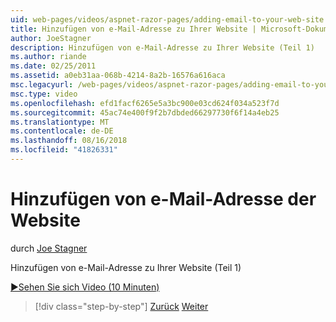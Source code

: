 ```yaml
---
uid: web-pages/videos/aspnet-razor-pages/adding-email-to-your-web-site
title: Hinzufügen von e-Mail-Adresse zu Ihrer Website | Microsoft-Dokumentation
author: JoeStagner
description: Hinzufügen von e-Mail-Adresse zu Ihrer Website (Teil 1)
ms.author: riande
ms.date: 02/25/2011
ms.assetid: a0eb31aa-068b-4214-8a2b-16576a616aca
msc.legacyurl: /web-pages/videos/aspnet-razor-pages/adding-email-to-your-web-site
msc.type: video
ms.openlocfilehash: efd1facf6265e5a3bc900e03cd624f034a523f7d
ms.sourcegitcommit: 45ac74e400f9f2b7dbded66297730f6f14a4eb25
ms.translationtype: MT
ms.contentlocale: de-DE
ms.lasthandoff: 08/16/2018
ms.locfileid: "41826331"
---
```

<a name="adding-email-to-your-web-site"></a>Hinzufügen von e-Mail-Adresse der Website
====================
durch [Joe Stagner](https://github.com/JoeStagner)

Hinzufügen von e-Mail-Adresse zu Ihrer Website (Teil 1)

[&#9654;Sehen Sie sich Video (10 Minuten)](https://channel9.msdn.com/Blogs/ASP-NET-Site-Videos/adding-email-to-your-web-site)

> [!div class="step-by-step"]
> [Zurück](working-with-video.md)
> [Weiter](adding-search-to-your-web-site.md)
